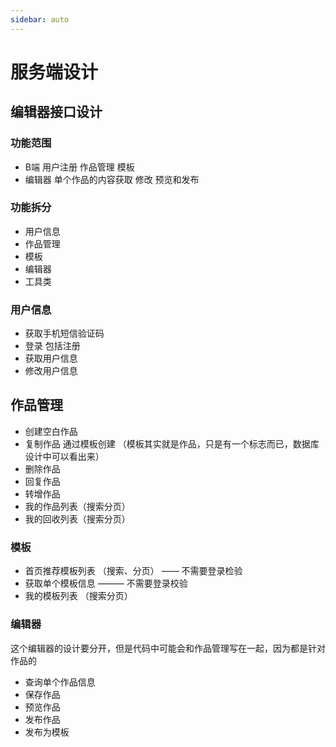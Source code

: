 ```yaml
---
sidebar: auto
---
```


# 服务端设计

## 编辑器接口设计

### 功能范围
- B端 用户注册 作品管理  模板
- 编辑器 单个作品的内容获取 修改  预览和发布

### 功能拆分
- 用户信息
- 作品管理
- 模板
- 编辑器
- 工具类

### 用户信息
- 获取手机短信验证码
- 登录 包括注册
- 获取用户信息
- 修改用户信息

## 作品管理
- 创建空白作品
- 复制作品 通过模板创建 （模板其实就是作品，只是有一个标志而已，数据库设计中可以看出来）
- 删除作品
- 回复作品
- 转增作品
- 我的作品列表（搜索分页）
- 我的回收列表（搜索分页）

### 模板
- 首页推荐模板列表 （搜索、分页） —— 不需要登录检验
- 获取单个模板信息 ——— 不需要登录校验
- 我的模板列表 （搜索分页）

### 编辑器
这个编辑器的设计要分开，但是代码中可能会和作品管理写在一起，因为都是针对作品的
- 查询单个作品信息
- 保存作品
- 预览作品
- 发布作品
- 发布为模板

